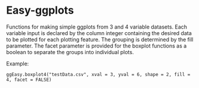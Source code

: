 # Easy-ggplots
Functions for making simple ggplots from 3 and 4 variable datasets. Each variable input is declared by the column integer containing the desired data to be plotted for each plotting feature. The grouping is determined by the fill parameter. The facet parameter is provided for the boxplot functions as a boolean to separate the groups into individual plots.

Example:
```
ggEasy.boxplot4("testData.csv", xval = 3, yval = 6, shape = 2, fill = 4, facet = FALSE)
```
